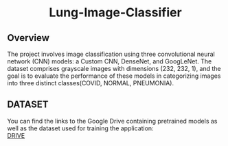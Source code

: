 <h1 align="center">
Lung-Image-Classifier
</h1>

## Overview
The project involves image classification using three convolutional neural network (CNN) models: a Custom CNN, DenseNet, and GoogLeNet. The dataset comprises grayscale images with dimensions (232, 232, 1), and the goal is to evaluate the performance of these models in categorizing images into three distinct classes(COVID, NORMAL, PNEUMONIA).

## DATASET
You can find the links to the Google Drive containing pretrained models as well as the dataset used for training the application:<br/>
[DRIVE](https://drive.google.com/drive/folders/1gmOqbv_ft8CpPoWmX3E1oKgUEdhg6GRY)
